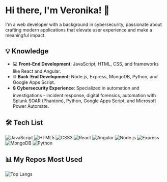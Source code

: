 # Hi there, I'm Veronika! 👋

I'm a web developer with a background in cybersecurity, passionate about crafting modern applications that elevate user experience and make a meaningful impact.

## 💡 Knowledge
- 💻 **Front-End Development**: JavaScript, HTML, CSS, and frameworks like React and Angular.
- 🌐 **Back-End Development**: Node.js, Express, MongoDB, Python, and Google Apps Script.
- 🔒 **Cybersecurity Experience**: Specialized in automation and investigations - incident response, digital forensics, automation with Splunk SOAR (Phantom), Python, Google Apps Script, and Microsoft Power Automate.

## 🛠️ Tech List
![JavaScript](https://img.shields.io/badge/-JavaScript-F7DF1E?logo=javascript&logoColor=black)
![HTML5](https://img.shields.io/badge/-HTML5-E34F26?logo=html5&logoColor=white)
![CSS3](https://img.shields.io/badge/-CSS3-1572B6?logo=css3&logoColor=white)
![React](https://img.shields.io/badge/-React-61DAFB?logo=react&logoColor=black)
![Angular](https://img.shields.io/badge/-Angular-DD0031?logo=angular&logoColor=white)
![Node.js](https://img.shields.io/badge/-Node.js-339933?logo=node.js&logoColor=white)
![Express](https://img.shields.io/badge/-Express-000000?logo=express&logoColor=white)
![MongoDB](https://img.shields.io/badge/-MongoDB-47A248?logo=mongodb&logoColor=white)
![Python](https://img.shields.io/badge/-Python-3776AB?logo=python&logoColor=white)

## 📊 My Repos Most Used
![Top Langs](https://github-readme-stats.vercel.app/api/top-langs/?username=vdevhub&layout=compact&theme=radical)
